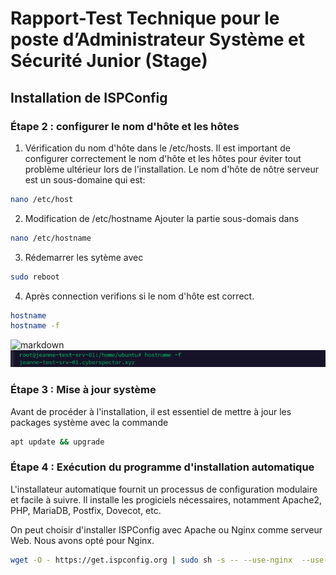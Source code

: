 # Rapport-Test Technique pour le poste d’Administrateur Système et Sécurité Junior (Stage)



## Installation de ISPConfig

### Étape 2 : configurer le nom d'hôte et les hôtes

1. Vérification du nom d'hôte dans le /etc/hosts.
Il est important de configurer correctement le nom d'hôte et les hôtes pour éviter tout problème ultérieur lors de l'installation. Le nom d'hôte de nôtre serveur est un sous-domaine qui est:
```sh
nano /etc/host
```

2. Modification de /etc/hostname
Ajouter la partie sous-domais dans 
```sh
nano /etc/hostname
```

3. Rédemarrer les sytème avec 
```sh
sudo reboot
```

4. Après connection verifions si le nom d'hôte est correct.
```sh
hostname
hostname -f
```
![markdown](![hostname2](https://github.com/jane3d/Test_Jeanne_Aministratrice-Syteme-et-securite/assets/93372228/5e3216b1-a9c5-4db2-a3c4-fb91802797f3)
)
![markdown](Images/hostname2.png)

### Étape 3 : Mise à jour système
Avant de procéder à l'installation, il est essentiel de mettre à jour les packages système avec la commande 
```sh
apt update && upgrade
```

### Étape 4 : Exécution du programme d'installation automatique

L'installateur automatique fournit un processus de configuration modulaire et facile à suivre. Il installe les progiciels nécessaires, notamment Apache2, PHP, MariaDB, Postfix, Dovecot, etc.

On peut choisir d'installer ISPConfig avec Apache ou Nginx comme serveur Web. Nous avons opté pour Nginx.

```sh
wget -O - https://get.ispconfig.org | sudo sh -s -- --use-nginx  --use-php=8.0 --use-ftp-ports=21-22 --lang=en --no-quota --unattended-upgrades
```

